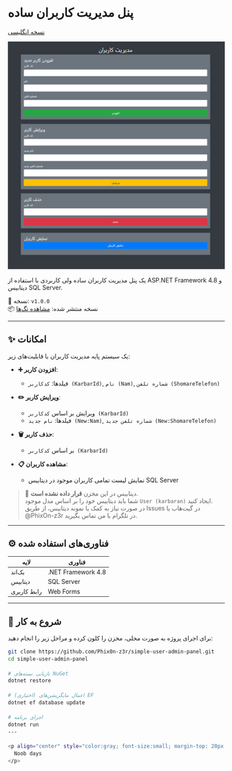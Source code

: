 # پنل مدیریت کاربران ساده

[نسخه انگلیسی](README.md)

<p align="center">
  <img src="assets/demo.jpg" alt="نمایش دمو" width="600"/>
</p>

یک پنل مدیریت کاربران ساده ولی کاربردی با استفاده از ASP.NET Framework 4.8 و دیتابیس SQL Server.

🎯 نسخه: `v1.0.0`  
📦 نسخه منتشر شده: [مشاهده تگ‌ها](https://github.com/Phix0n-z3r/simple-user-admin-panel/releases)

---

## ✨ امکانات

یک سیستم پایه مدیریت کاربران با قابلیت‌های زیر:

- **➕ افزودن کاربر**:  
  - فیلدها: `کدکاربر (KarbarId)`, `نام (Nam)`, `شماره تلفن (ShomareTelefon)`

- **✏️ ویرایش کاربر**:  
  - ویرایش بر اساس `کدکاربر (KarbarId)`  
  - فیلدها: `نام جدید (New:Nam)`, `شماره تلفن جدید (New:ShomareTelefon)`

- **🗑️ حذف کاربر**:  
  - بر اساس `کدکاربر (KarbarId)`

- **📋 مشاهده کاربران**:  
  - نمایش لیست تمامی کاربران موجود در دیتابیس SQL Server

> 🚫 دیتابیس در این مخزن **قرار داده نشده است**.  
> شما باید دیتابیس خود را بر اساس مدل موجود `User (karbaran)` ایجاد کنید.  
> در صورت نیاز به کمک یا نمونه دیتابیس، از طریق Issues در گیت‌هاب یا @PhixOn-z3r در تلگرام با من تماس بگیرید.

---

## ⚙️ فناوری‌های استفاده شده

| لایه         | فناوری                  |
|--------------|-------------------------|
| بک‌اند       | .NET Framework 4.8      |
| دیتابیس      | SQL Server              |
| رابط کاربری  | Web Forms               |

---

## 🚀 شروع به کار

برای اجرای پروژه به صورت محلی، مخزن را کلون کرده و مراحل زیر را انجام دهید:

```bash
git clone https://github.com/Phix0n-z3r/simple-user-admin-panel.git
cd simple-user-admin-panel

# بازیابی بسته‌های NuGet
dotnet restore

# (اختیاری) اعمال مایگریشن‌های EF
dotnet ef database update

# اجرای برنامه
dotnet run
---

<p align="center" style="color:gray; font-size:small; margin-top: 20px;">
  Noob days
</p>